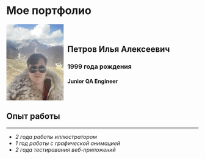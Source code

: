 # Мое портфолио

<div style="display: flex; align-items: center;">
  <img src="images/photo_2024-10-06_17-00-45.jpg" alt="My photo" width="150" style="margin-right: 10px;" />
  <div>
    <h2>Петров Илья Алексеевич</h2>
    <h3>1999 года рождения</h3>
    <h4>Junior QA Engineer</h4>
  </div>
</div>

## Опыт работы
---
* *2 года работы иллюстратором*
* *1 год работы с графической анимацией*
* *2 года тестирования веб-приложений*